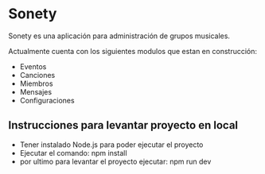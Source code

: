 # Sonety

Sonety es una aplicación para administración de grupos musicales.

Actualmente cuenta con los siguientes modulos que estan en construcción:

- Eventos
- Canciones
- Miembros
- Mensajes
- Configuraciones

## Instrucciones para levantar proyecto en local

- Tener instalado Node.js para poder ejecutar el proyecto
- Ejecutar el comando: npm install
- por ultimo para levantar el proyecto ejecutar: npm run dev